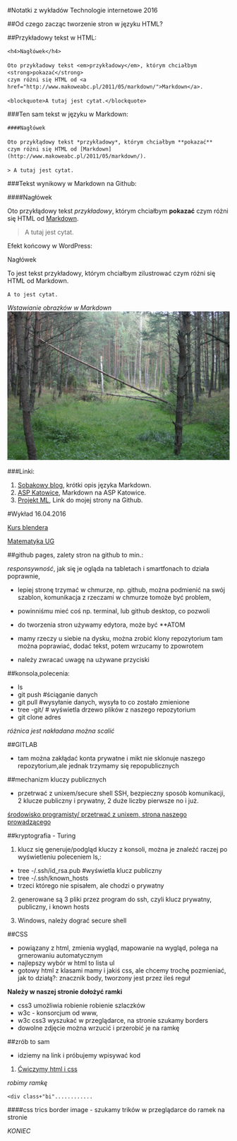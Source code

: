 #Notatki z wykładów Technologie internetowe 2016

##Od czego zacząc tworzenie stron w języku HTML?












##Przykładowy tekst w HTML:

```
<h4>Nagłówek</h4>

Oto przykładowy tekst <em>przykładowy</em>, którym chciałbym <strong>pokazać</strong> 
czym różni się HTML od <a href="http://www.makoweabc.pl/2011/05/markdown/">Markdown</a>.

<blockquote>A tutaj jest cytat.</blockquote>
```

###Ten sam tekst w języku w Markdown:
```
####Nagłówek

Oto przykłądowy tekst *przykładowy*, którym chciałbym **pokazać** 
czym różni się HTML od [Markdown](http://www.makoweabc.pl/2011/05/markdown/).

> A tutaj jest cytat.
```
###Tekst wynikowy w Markdown na Github:

####Nagłówek

Oto przykłądowy tekst *przykładowy*, którym chciałbym **pokazać** czym różni się HTML od [Markdown](http://www.makoweabc.pl/2011/05/markdown/).

> A tutaj jest cytat.


Efekt końcowy  w WordPress:

Nagłówek

To jest tekst przykładowy, którym chciałbym zilustrować czym różni się HTML od Markdown.

    A to jest cytat.

*Wstawianie obrazków w Markdown*
![Zdjęcie lasu](las.JPG) 

###Linki:
1. [Sobakowy blog](http://sobak.pl/blog/markdown-czyli-wygodne-formatowanie-tekstu/), krótki opis języka Markdown. 
2. [ASP Katowice](http://www.asp.katowice.pl/zobacz/markdown#lists), Markdown na ASP Katowice. 
3. [Projekt ML]( http://lewand16.github.io/TI2016), Link do mojej strony na Github.


#Wykład 16.04.2016

[Kurs blendera](http://polskikursblendera.pl/)

[Matematyka UG](https://math.ug.edu.pl/)

##github pages, zalety stron na github to min.:

*responsywność*, jak się je ogląda na tabletach i smartfonach to działa poprawnie,

- lepiej stronę trzymać w chmurze, np. github, można podmienić na swój szablon, komunikacja z rzeczami w chmurze tomoże być problem,

- powinniśmu mieć coś np. terminal, lub github desktop, co pozwoli

- do tworzenia stron używamy edytora, może być **ATOM

- mamy rzeczy u siebie na dysku, można zrobić klony repozytorium
  tam można poprawiać, dodać tekst, potem wrzucamy to zpowrotem

- należy zwracać uwagę na używane przyciski

##konsola,polecenia:

- ls
- git push #ściąganie danych
- git pull #wysyłanie danych, wysyła to co zostało zmienione
- tree -git/ # wyświetla drzewo plików z naszego repozytorium
- git clone adres

*różnica jest nakładana można scalić*

##GITLAB
- tam można zakłądać konta prywatne i mikt nie sklonuje naszego repozytorium,ale jednak trzymamy się repopublicznych

##mechanizm kluczy publicznych
- przetrwać z unixem/secure shell SSH, bezpieczny sposób komunikacji, 2 klucze publiczny i prywatny, 2 duże liczby pierwsze no   i już.

[środowisko programisty/ przetrwać z unixem, strona naszego prowadzącego](wbzyl.inf.ug.edu.pl) 

##kryptografia - Turing

1. klucz się generuje/podgląd kluczy z konsoli, można je znaleźć raczej po wyświetleniu poleceniem ls,:
- tree -/.ssh/id_rsa.pub #wyświetla klucz publiczny
- tree -/.ssh/known_hosts
- trzeci którego nie spisałem, ale chodzi o prywatny

2. generowane są 3 pliki przez program do ssh, czyli klucz prywatny, publiczny, i known hosts

3. Windows, należy dograć secure shell

##CSS
- powiązany z html, zmienia wygląd, mapowanie na wygląd, polega na grnerowaniu automatycznym
- najlepszy wybór w html to lista ul
- gotowy html z klasami mamy i jakiś css, ale chcemy trochę pozmieniać, jak to działą?:
  znacznik body, tworzony jest przez ileś reguł

**Należy w naszej stronie dołożyć ramki**

- css3 umożliwia robienie robienie szlaczków
- w3c - konsorcjum od www, 
- w3c css3 wyszukać w przeglądarce, na stronie szukamy borders
- dowolne zdjęcie można wrzucić i przerobić je na ramkę

##zrób to sam 
- idziemy na link i próbujemy wpisywać kod
1. [Ćwiczymy html i css](http://codepen.io/pen/)

*robimy ramkę*
```
<div class+"bi"............
```
####css trics border image - szukamy trików w przeglądarce do ramek na stronie

*KONIEC*

